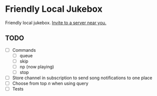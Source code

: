 # Friendly Local Jukebox
Friendly local jukebox. [Invite to a server near you.](https://discord.com/api/oauth2/authorize?client_id=987887529288167465&permissions=3147776&scope=bot)

## TODO
- [ ] Commands
	- [ ] queue
	- [ ] skip
	- [ ] np (now playing)
	- [ ] stop
- [ ] Store channel in subscription to send song notifications to one place
- [ ] Choose from top *n* when using query
- [ ] Tests